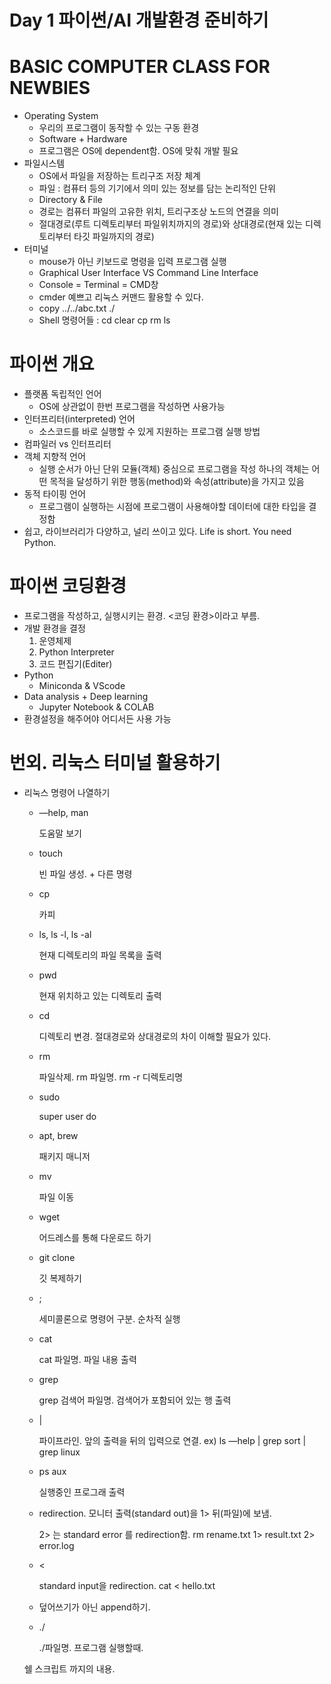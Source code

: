 # Day 1 파이썬/AI 개발환경 준비하기

# **BASIC COMPUTER CLASS FOR NEWBIES**

- Operating System
    - 우리의 프로그램이 동작할 수 있는 구동 환경
    - Software + Hardware
    - 프로그램은 OS에 dependent함. OS에 맞춰 개발 필요
- 파일시스템
    - OS에서 파일을 저장하는 트리구조 저장 체계
    - 파일 : 컴퓨터 등의 기기에서 의미 있는 정보를 담는 논리적인 단위
    - Directory & File
    - 경로는 컴퓨터 파일의 고유한 위치, 트리구조상 노드의 연결을 의미
    - 절대경로(루트 디렉토리부터 파일위치까지의 경로)와 상대경로(현재 있는 디렉토리부터 타깃 파일까지의 경로)
- 터미널
    - mouse가 아닌 키보드로 명령을 입력 프로그램 실행
    - Graphical User Interface   VS   Command Line Interface
    - Console = Terminal = CMD창
    - cmder 예쁘고 리눅스 커맨드 활용할 수 있다.
    - copy ../../abc.txt ./
    - Shell 명령어들 : cd clear cp rm ls

# **파이썬 개요**

- 플랫폼 독립적인 언어
    - OS에 상관없이 한번 프로그램을 작성하면 사용가능
- 인터프리터(interpreted) 언어
    - 소스코드를 바로 실행할 수 있게 지원하는 프로그램 실행 방법
- 컴파일러 vs 인터프리터
- 객체 지향적 언어
    - 실행 순서가 아닌 단위 모듈(객체) 중심으로 프로그램을 작성
    하나의 객체는 어떤 목적을 달성하기 위한 행동(method)와 속성(attribute)을 가지고 있음
- 동적 타이핑 언어
    - 프로그램이 실행하는 시점에 프로그램이 사용해야할 데이터에 대한 타입을 결정함
- 쉽고, 라이브러리가 다양하고, 널리 쓰이고 있다. Life is short. You need Python.

# **파이썬 코딩환경**

- 프로그램을 작성하고, 실행시키는 환경. <코딩 환경>이라고 부름.
- 개발 환경을 결정
    1. 운영체제
    2. Python Interpreter
    3. 코드 편집기(Editer)
- Python
    - Miniconda & VScode
- Data analysis + Deep learning
    - Jupyter Notebook & COLAB
- 환경설정을 해주어야 어디서든 사용 가능

# **번외.  리눅스 터미널 활용하기**

- 리눅스 명령어 나열하기
    - —help, man

        도움말 보기

    - touch

        빈 파일 생성. + 다른 명령

    - cp

        카피

    - ls, ls -l, ls -al

        현재 디렉토리의 파일 목록을 출력

    - pwd

        현재 위치하고 있는 디렉토리 출력

    - cd

        디렉토리 변경. 절대경로와 상대경로의 차이 이해할 필요가 있다.

    - rm

        파일삭제. rm 파일명. rm -r 디렉토리명

    - sudo

        super user do

    - apt, brew

        패키지 매니저

    - mv

        파일 이동

    - wget

        어드레스를 통해 다운로드 하기

    - git clone

        깃 복제하기

    - ;

        세미콜론으로 명령어 구분. 순차적 실행

    - cat

        cat 파일명. 파일 내용 출력

    - grep

        grep 검색어 파일명. 검색어가 포함되어 있는 행 출력

    - |

        파이프라인.  앞의 출력을 뒤의 입력으로 연결. ex)  ls —help  |  grep sort  |  grep linux

    - ps aux

        실행중인 프로그래 출력

    - >

        redirection. 모니터 출력(standard out)을 1> 뒤(파일)에 보냄.

        2> 는 standard error 를 redirection함. rm rename.txt 1> result.txt 2> error.log

    - <

        standard input을 redirection. cat < hello.txt

    - >>

        덮어쓰기가 아닌 append하기.

    - ./

        ./파일명. 프로그램 실행할때.

    쉘 스크립트 까지의 내용.